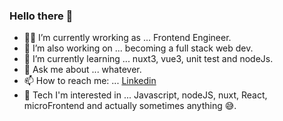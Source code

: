 ### Hello there 👋

- 👨‍💻 I’m currently wrorking as ... Frontend Engineer.
- 🔭 I’m also working on ... becoming a full stack web dev.
- 🌱 I’m currently learning ... nuxt3, vue3, unit test and nodeJs.
- 💬 Ask me about ... whatever.
- 📫 How to reach me: ... [Linkedin](https://www.linkedin.com/in/yusuf-ozdemir00/)
- 💓 Tech I'm interested in ... Javascript, nodeJS, nuxt, React, microFrontend and actually sometimes anything 😅.
